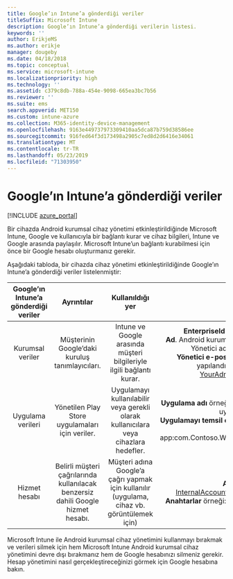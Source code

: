 ```yaml
---
title: Google’ın Intune’a gönderdiği veriler
titleSuffix: Microsoft Intune
description: Google’ın Intune’a gönderdiği verilerin listesi.
keywords: ''
author: ErikjeMS
ms.author: erikje
manager: dougeby
ms.date: 04/18/2018
ms.topic: conceptual
ms.service: microsoft-intune
ms.localizationpriority: high
ms.technology: ''
ms.assetid: c379c8db-788a-454e-9098-665ea3bc7b56
ms.reviewer: ''
ms.suite: ems
search.appverid: MET150
ms.custom: intune-azure
ms.collection: M365-identity-device-management
ms.openlocfilehash: 9163e449737973309410aa5dca87b759d38586ee
ms.sourcegitcommit: 916fed64f3d173498a2905c7ed8d2d6416e34061
ms.translationtype: MT
ms.contentlocale: tr-TR
ms.lasthandoff: 05/23/2019
ms.locfileid: "71303950"
---
```

# <a name="data-google-sends-to-intune"></a>Google’ın Intune’a gönderdiği veriler

[!INCLUDE [azure_portal](./includes/azure_portal.md)]

Bir cihazda Android kurumsal cihaz yönetimi etkinleştirildiğinde Microsoft Intune, Google ve kullanıcıyla bir bağlantı kurar ve cihaz bilgileri, Intune ve Google arasında paylaşılır. Microsoft Intune’un bağlantı kurabilmesi için önce bir Google hesabı oluşturmanız gerekir.

Aşağıdaki tabloda, bir cihazda cihaz yönetimi etkinleştirildiğinde Google’ın Intune’a gönderdiği veriler listelenmiştir:


| Google’ın Intune’a gönderdiği veriler | Ayrıntılar | Kullanıldığı yer | Örnek |
|:---:|:---:|:---:|:---:|
| Kurumsal veriler | Müşterinin Google’daki kuruluş tanımlayıcıları. | Intune ve Google arasında müşteri bilgileriyle ilgili bağlantı kurar. | **EnterpriseId** örneği: LC04eik8a6.<br>**Ad**. Android kurumsal yapılandırılırken girilen Yönetici adı. Örnek: Ali Smith.<br>**Yönetici e-postası**. Android kurumsal yapılandırılırken kullanılan YourAdmin@gmail.com. |
| Uygulama verileri | Yönetilen Play Store uygulamaları için veriler. | Uygulamayı kullanılabilir veya gerekli olarak kullanıcılara veya cihazlara hedefler. | **Uygulama adı** örneği: Contoso ambar envanteri uygulaması.<br>**Uygulamayı temsil eden Benzersiz Tanımlayıcı** örnek: app:com.Contoso.Warehouse.InventoryTracking |
| Hizmet hesabı | Belirli müşteri çağrılarında kullanılacak benzersiz dahili Google hizmet hesabı. | Müşteri adına Google’a çağrı yapmak için kullanılır (uygulama, cihaz vb. görüntülemek için) | **Ad** örnek: InternalAccount@InternalService.com.<br>**Anahtarlar** örneği: ServiceAccountPassword |


Microsoft Intune ile Android kurumsal cihaz yönetimini kullanmayı bırakmak ve verileri silmek için hem Microsoft Intune Android kurumsal cihaz yönetimini devre dışı bırakmanız hem de Google hesabınızı silmeniz gerekir. Hesap yönetimini nasıl gerçekleştireceğinizi görmek için Google hesabına bakın.


